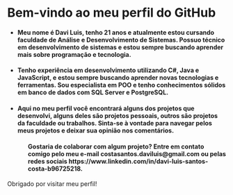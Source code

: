 <h1>Bem-vindo ao meu perfil do GitHub</h1>
<ul>
<h4><li>Meu nome é Davi Luis, tenho 21 anos e atualmente estou cursando faculdade de Análise e Desenvolvimento de Sistemas. Possuo técnico em desenvolvimento de sistemas e estou sempre buscando aprender mais sobre programação e tecnologia.</li></h4>

<h4><li>Tenho experiência em desenvolvimento utilizando C#, Java e JavaScript, e estou sempre buscando aprender novas tecnologias e ferramentas. Sou especialista em POO e tenho conhecimentos sólidos em banco de dados com SQL Server e PostgreSQL.</li></h4>

<h4><li>Aqui no meu perfil você encontrará alguns dos projetos que desenvolvi, alguns deles são projetos pessoais, outros são projetos da faculdade ou trabalhos. Sinta-se à vontade para navegar pelos meus projetos e deixar sua opinião nos comentários.</li></h4>

<h4><ul>Gostaria de colaborar com algum projeto? Entre em contato comigo pelo meu e-mail costasantos.daviluis@gmail.com ou pelas redes sociais https://www.linkedin.com/in/davi-luis-santos-costa-b96725218.</li></h4>
  </ul>
Obrigado por visitar meu perfil!
